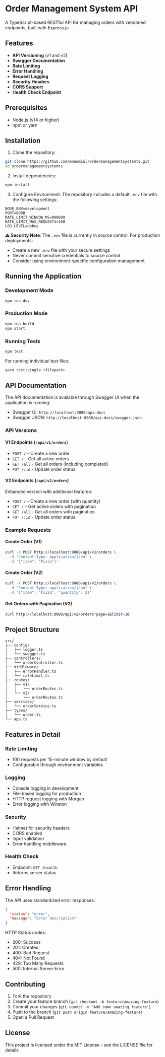 # Order Management System API

A TypeScript-based RESTful API for managing orders with versioned endpoints, built with Express.js.

## Features

- **API Versioning** (v1 and v2)
- **Swagger Documentation**
- **Rate Limiting**
- **Error Handling**
- **Request Logging**
- **Security Headers**
- **CORS Support**
- **Health Check Endpoint**

## Prerequisites

- Node.js (v14 or higher)
- npm or yarn

## Installation

1. Clone the repository:
```bash
git clone https://github.com/monomial/ordermanagementsystemts.git
cd ordermanagementsystemts
```

2. Install dependencies:
```bash
npm install
```

3. Configure Environment:
The repository includes a default `.env` file with the following settings:
```env
NODE_ENV=development
PORT=8080
RATE_LIMIT_WINDOW_MS=900000
RATE_LIMIT_MAX_REQUESTS=100
LOG_LEVEL=debug
```

⚠️ **Security Note**: The `.env` file is currently in source control. For production deployments:
- Create a new `.env` file with your secure settings
- Never commit sensitive credentials to source control
- Consider using environment-specific configuration management

## Running the Application

### Development Mode
```bash
npm run dev
```

### Production Mode
```bash
npm run build
npm start
```

### Running Tests
```bash
npm test
```

For running individual test files:
```bash
yarn test:single <filepath>
```

## API Documentation

The API documentation is available through Swagger UI when the application is running:
- Swagger UI: `http://localhost:8080/api-docs`
- Swagger JSON: `http://localhost:8080/api-docs/swagger.json`

### API Versions

#### V1 Endpoints (`/api/v1/orders`)
- `POST /` - Create a new order
- `GET /` - Get all active orders
- `GET /all` - Get all orders (including completed)
- `PUT /:id` - Update order status

#### V2 Endpoints (`/api/v2/orders`)
Enhanced version with additional features:
- `POST /` - Create a new order (with quantity)
- `GET /` - Get active orders with pagination
- `GET /all` - Get all orders with pagination
- `PUT /:id` - Update order status

### Example Requests

#### Create Order (V1)
```bash
curl -X POST http://localhost:8080/api/v1/orders \
  -H "Content-Type: application/json" \
  -d '{"item": "Pizza"}'
```

#### Create Order (V2)
```bash
curl -X POST http://localhost:8080/api/v2/orders \
  -H "Content-Type: application/json" \
  -d '{"item": "Pizza", "quantity": 2}'
```

#### Get Orders with Pagination (V2)
```bash
curl http://localhost:8080/api/v2/orders?page=1&limit=10
```

## Project Structure

```
src/
├── config/
│   ├── logger.ts
│   └── swagger.ts
├── controllers/
│   └── orderController.ts
├── middleware/
│   ├── errorHandler.ts
│   └── rateLimit.ts
├── routes/
│   ├── v1/
│   │   └── orderRoutes.ts
│   └── v2/
│       └── orderRoutes.ts
├── services/
│   └── orderService.ts
├── types/
│   └── order.ts
└── app.ts
```

## Features in Detail

### Rate Limiting
- 100 requests per 15-minute window by default
- Configurable through environment variables

### Logging
- Console logging in development
- File-based logging for production
- HTTP request logging with Morgan
- Error logging with Winston

### Security
- Helmet for security headers
- CORS enabled
- Input validation
- Error handling middleware

### Health Check
- Endpoint: `GET /health`
- Returns server status

## Error Handling

The API uses standardized error responses:

```json
{
  "status": "error",
  "message": "Error description"
}
```

HTTP Status codes:
- 200: Success
- 201: Created
- 400: Bad Request
- 404: Not Found
- 429: Too Many Requests
- 500: Internal Server Error

## Contributing

1. Fork the repository
2. Create your feature branch (`git checkout -b feature/amazing-feature`)
3. Commit your changes (`git commit -m 'Add some amazing feature'`)
4. Push to the branch (`git push origin feature/amazing-feature`)
5. Open a Pull Request

## License

This project is licensed under the MIT License - see the LICENSE file for details
